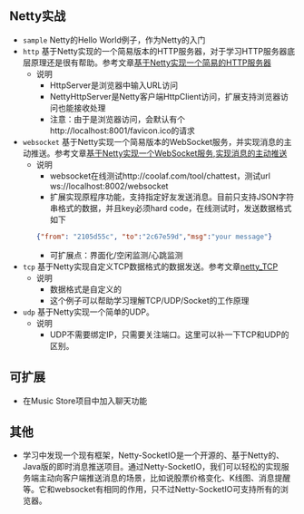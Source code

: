 ## Netty实战
* `sample` Netty的Hello World例子，作为Netty的入门
* `http` 基于Netty实现的一个简易版本的HTTP服务器，对于学习HTTP服务器底层原理还是很有帮助。参考文章[基于Netty实现一个简易的HTTP服务器](https://blog.csdn.net/wangshuang1631/article/details/73251180/)
    * 说明
        * HttpServer是浏览器中输入URL访问
        * NettyHttpServer是Netty客户端HttpClient访问，扩展支持浏览器访问也能接收处理
        * 注意：由于是浏览器访问，会默认有个http://localhost:8001/favicon.ico的请求
* `websocket` 基于Netty实现一个简易版本的WebSocket服务，并实现消息的主动推送。参考文章[基于Netty实现一个WebSocket服务,实现消息的主动推送](https://www.jianshu.com/p/56216d1052d7)
    * 说明
        * websocket在线测试http://coolaf.com/tool/chattest，测试url ws://localhost:8002/websocket
        * 扩展实现原程序功能，支持指定好友发送消息。目前只支持JSON字符串格式的数据，并且key必须hard code，在线测试时，发送数据格式如下
        ```json
        {"from": "2105d55c", "to":"2c67e59d","msg":"your message"}
        ```
        * 可扩展点：界面化/空闲监测/心跳监测
* `tcp` 基于Netty实现自定义TCP数据格式的数据发送。参考文章[netty_TCP](https://github.com/Siwash/netty_TCP)
    * 说明
        * 数据格式是自定义的
        * 这个例子可以帮助学习理解TCP/UDP/Socket的工作原理
* `udp` 基于Netty实现一个简单的UDP。
    * 说明
        * UDP不需要绑定IP，只需要关注端口。这里可以补一下TCP和UDP的区别。

## 可扩展
* 在Music Store项目中加入聊天功能

## 其他
* 学习中发现一个现有框架，Netty-SocketIO是一个开源的、基于Netty的、Java版的即时消息推送项目。通过Netty-SocketIO，我们可以轻松的实现服务端主动向客户端推送消息的场景，比如说股票价格变化、K线图、消息提醒等。它和websocket有相同的作用，只不过Netty-SocketIO可支持所有的浏览器。

